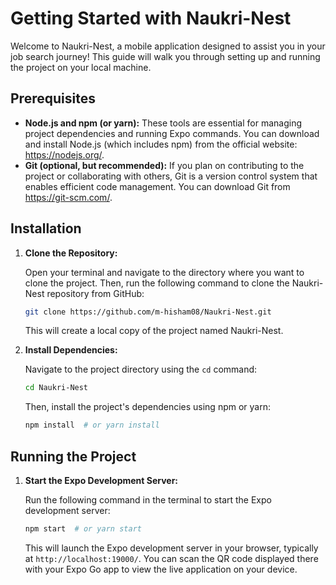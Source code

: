 # Getting Started with Naukri-Nest

Welcome to Naukri-Nest, a mobile application designed to assist you in your job search journey! This guide will walk you through setting up and running the project on your local machine.

## Prerequisites

- **Node.js and npm (or yarn):** These tools are essential for managing project dependencies and running Expo commands. You can download and install Node.js (which includes npm) from the official website: https://nodejs.org/.
- **Git (optional, but recommended):** If you plan on contributing to the project or collaborating with others, Git is a version control system that enables efficient code management. You can download Git from https://git-scm.com/.

## Installation

1. **Clone the Repository:**

   Open your terminal and navigate to the directory where you want to clone the project. Then, run the following command to clone the Naukri-Nest repository from GitHub:

   ```bash
   git clone https://github.com/m-hisham08/Naukri-Nest.git
   ```

   This will create a local copy of the project named Naukri-Nest.

2. **Install Dependencies:**

   Navigate to the project directory using the `cd` command:

   ```bash
   cd Naukri-Nest
   ```

   Then, install the project's dependencies using npm or yarn:

   ```bash
   npm install  # or yarn install
   ```

## Running the Project

1. **Start the Expo Development Server:**

   Run the following command in the terminal to start the Expo development server:

   ```bash
   npm start  # or yarn start
   ```

   This will launch the Expo development server in your browser, typically at `http://localhost:19000/`. You can scan the QR code displayed there with your Expo Go app to view the live application on your device.
